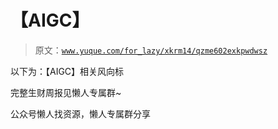 # 【AIGC】

> 原文：[`www.yuque.com/for_lazy/xkrm14/qzme602exkpwdwsz`](https://www.yuque.com/for_lazy/xkrm14/qzme602exkpwdwsz)



以下为：【AIGC】相关风向标



完整生财周报见懒人专属群~



公众号懒人找资源，懒人专属群分享

